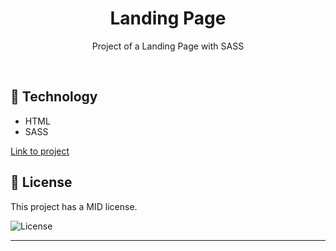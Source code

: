 <h1 align="center"> Landing Page </h1>

<p align="center">
Project of a Landing Page with SASS
</p>

<br>

## 🚀 Technology

- HTML
- SASS

<a href="https://fernandakagami.github.io/sass-projects/sass-project-01/" target="_blank">Link to project</a>

## :memo: License

This project has a MID license.

<img alt="License" src="https://img.shields.io/static/v1?label=license&message=MIT&color=49AA26&labelColor=000000">


---
